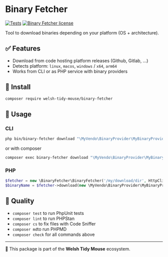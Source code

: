 # Binary Fetcher

[![Tests](https://github.com/welsh-tidy-mouse/binary-fetcher/actions/workflows/tests.yml/badge.svg)](https://github.com/welsh-tidy-mouse/binary-fetcher/actions/workflows/tests.yml)
[![Binary Fetcher license](https://img.shields.io/github/license/welsh-tidy-mouse/binary-fetcher?public)](https://github.com/welsh-tidy-mouse/binary-fetcher/blob/master/LICENSE)

Tool to download binaries depending on your platform (OS + architecture).

## ✅ Features

- Download from code hosting platform releases (Github, Gitlab, ...)
- Detects platform: `linux`, `macos`, `windows` / `x64`, `arm64`
- Works from CLI or as PHP service with binary providers

## 🔧 Install

```bash
composer require welsh-tidy-mouse/binary-fetcher
```

## 🚀 Usage

### CLI

```bash
php bin/binary-fetcher download "\MyVendo\BinaryProvider\MyBinaryProvider" [version] [--dir="/my/download/dir"]
```
or with composer

```bash
composer exec binary-fetcher download "\MyVendo\BinaryProvider\MyBinaryProvider" [version] [--dir="/my/download/dir"]
```

### PHP

```php
$fetcher = new \BinaryFetcher\BinaryFetcher('/my/download/dir', HttpClient::create());
$binaryName = $fetcher->download(new \MyVendo\BinaryProvider\MyBinaryProvider, 'v1.2.13');
```

## 🧪 Quality

- `composer test` to run PhpUnit tests
- `composer lint` to run PHPStan
- `composer cs` to fix files with Code Sniffer
- `composer md`to run PHPMD
- `composer check` for all commands above

---

🐁 This package is part of the **Welsh Tidy Mouse** ecosystem.
